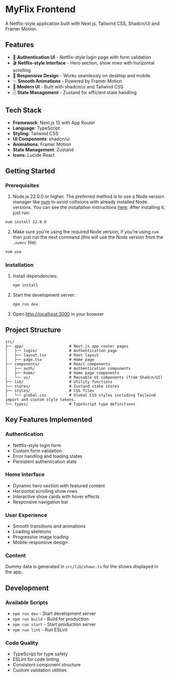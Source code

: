 # MyFlix Frontend

A Netflix-style application built with Next.js, Tailwind CSS, Shadcn/UI and Framer Motion.

## Features

- 🔐 **Authentication UI** - Netflix-style login page with form validation
- 🎬 **Netflix-style Interface** - Hero section, show rows with horizontal scrolling
- 📱 **Responsive Design** - Works seamlessly on desktop and mobile
- ✨ **Smooth Animations** - Powered by Framer Motion
- 🎨 **Modern UI** - Built with shadcn/ui and Tailwind CSS
- 🗄️ **State Management** - Zustand for efficient state handling

## Tech Stack

- **Framework**: Next.js 15 with App Router
- **Language**: TypeScript
- **Styling**: Tailwind CSS
- **UI Components**: shadcn/ui
- **Animations**: Framer Motion
- **State Management**: Zustand
- **Icons**: Lucide React

## Getting Started

### Prerequisites

1. Node.js 22.0.0 or higher. The preferred method is to use a Node version manager like
[nvm](https://github.com/nvm-sh/nvm) to avoid collisions with already installed Node versions.
You can see the installation instructions [here](https://github.com/nvm-sh/nvm#installing-and-updating).
After installing it, just run:
```bash
nvm install 22.0.0
```
2. Make sure you're using the required Node version, if you're using `nvm` then just run
the next command (this will use the Node version from the `.nvmrc` file):
```bash
nvm use
```

### Installation

1. Install dependencies:
   ```bash
   npm install
   ```

2. Start the development server:
   ```bash
   npm run dev
   ```

3. Open [http://localhost:3000](http://localhost:3000) in your browser


## Project Structure

```
src/
├── app/                    # Next.js app router pages
│   ├── login/              # Authentication page
│   ├── layout.tsx          # Root layout
│   ├── page.tsx            # Home page
├── components/             # React components
│   ├── auth/               # Authentication components
│   ├── home/               # Home page components
│   └── ui/                 # Reusable UI components (from Shadcn/UI)
├── lib/                    # Utility functions
├── stores/                 # Zustand state stores
├── styles/                 # CSS files
│   └── global.css          # Global CSS styles including Tailwind import and custom style tokens.
└── types/                  # TypeScript type definitions
```

## Key Features Implemented

### Authentication
- Netflix-style login form
- Custom form validation
- Error handling and loading states
- Persistent authentication state

### Home Interface
- Dynamic hero section with featured content
- Horizontal scrolling show rows
- Interactive show cards with hover effects
- Responsive navigation bar

### User Experience
- Smooth transitions and animations
- Loading skeletons
- Progressive image loading
- Mobile-responsive design

### Content
Dummy data is generated in `src/lib/shows.ts` for the shows displayed in the app.

## Development

### Available Scripts

- `npm run dev` - Start development server
- `npm run build` - Build for production
- `npm run start` - Start production server
- `npm run lint` - Run ESLint

### Code Quality

- TypeScript for type safety
- ESLint for code linting
- Consistent component structure
- Custom validation utilities
